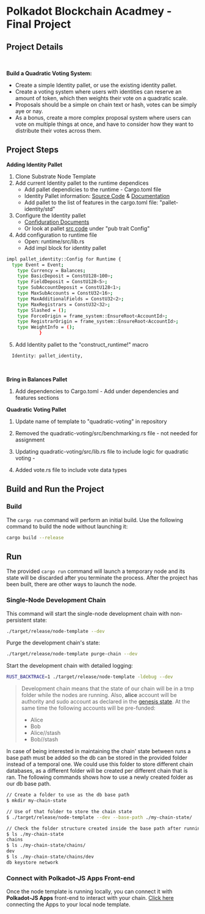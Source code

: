 # Polkadot Blockchain Acadmey - Final Project

## Project Details
<br>

**Build a Quadratic Voting System:** 

- Create a simple Identity pallet, or use the existing identity pallet.
- Create a voting system where users with identities can reserve an amount of token, which then weights their vote on a quadratic scale.
- Proposals should be a simple on chain text or hash, votes can be simply aye or nay.
- As a bonus, create a more complex proposal system where users can vote on multiple things at once, and have to consider how they want to distribute their votes across them.

## Project Steps

**Adding Identity Pallet**
1. Clone Substrate Node Template
2. Add current Identity pallet to the runtime dependices
    - Add pallet dependicies to the runtime - Cargo.toml file
    - Identity Pallet information: [Source Code](https://github.com/paritytech/substrate/tree/master/frame/identity) & [Documentation](https://paritytech.github.io/substrate/master/pallet_identity/index.html)
    - Add pallet to the list of features in the cargo.toml file: "pallet-identity/std"
3. Configure the Identity pallet
    - [Confiduration Documents](https://paritytech.github.io/substrate/master/pallet_identity/pallet/trait.Config.html)
    - Or look at pallet [src code](https://github.com/paritytech/substrate/blob/master/frame/identity/src/lib.rs) under "pub trait Config"
4. Add configuration to runtime file
    -  Open: runtime/src/lib.rs
    - Add impl block for identity pallet

```sh
impl pallet_identity::Config for Runtime {
  type Event = Event;
	type Currency = Balances;
	type BasicDeposit = ConstU128<100>;
	type FieldDeposit = ConstU128<5>;
	type SubAccountDeposit = ConstU128<1>;
	type MaxSubAccounts = ConstU32<16>;
	type MaxAdditionalFields = ConstU32<2>;
	type MaxRegistrars = ConstU32<32>;
	type Slashed = ();
	type ForceOrigin = frame_system::EnsureRoot<AccountId>;
	type RegistrarOrigin = frame_system::EnsureRoot<AccountId>;
	type WeightInfo = ();
			}

```
5. Add Identity pallet to the "construct_runtime!" macro


```sh
  Identity: pallet_identity,
```
<br>


**Bring in Balances Pallet**
1. Add dependencies to Cargo.toml 
		- Add under dependencies and features sections

**Quadratic Voting Pallet**

1. Update name of template to "quadratic-voting" in repository
2. Removed the quadratic-voting/src/benchmarking.rs file - not needed for assignment
3. Updating quadratic-voting/src/lib.rs file to include logic for quadratic voting
		- 

4. Added vote.rs file to include vote data types



## Build and Run the Project


### Build

The `cargo run` command will perform an initial build. Use the following command to build the node
without launching it:

```sh
cargo build --release
```

## Run

The provided `cargo run` command will launch a temporary node and its state will be discarded after
you terminate the process. After the project has been built, there are other ways to launch the
node.

### Single-Node Development Chain

This command will start the single-node development chain with non-persistent state:

```bash
./target/release/node-template --dev
```

Purge the development chain's state:

```bash
./target/release/node-template purge-chain --dev
```

Start the development chain with detailed logging:

```bash
RUST_BACKTRACE=1 ./target/release/node-template -ldebug --dev
```

> Development chain means that the state of our chain will be in a tmp folder while the nodes are
> running. Also, **alice** account will be authority and sudo account as declared in the
> [genesis state](https://github.com/substrate-developer-hub/substrate-node-template/blob/main/node/src/chain_spec.rs#L49).
> At the same time the following accounts will be pre-funded:
> - Alice
> - Bob
> - Alice//stash
> - Bob//stash

In case of being interested in maintaining the chain' state between runs a base path must be added
so the db can be stored in the provided folder instead of a temporal one. We could use this folder
to store different chain databases, as a different folder will be created per different chain that
is ran. The following commands shows how to use a newly created folder as our db base path.

```bash
// Create a folder to use as the db base path
$ mkdir my-chain-state

// Use of that folder to store the chain state
$ ./target/release/node-template --dev --base-path ./my-chain-state/

// Check the folder structure created inside the base path after running the chain
$ ls ./my-chain-state
chains
$ ls ./my-chain-state/chains/
dev
$ ls ./my-chain-state/chains/dev
db keystore network
```


### Connect with Polkadot-JS Apps Front-end

Once the node template is running locally, you can connect it with **Polkadot-JS Apps** front-end
to interact with your chain. [Click
here](https://polkadot.js.org/apps/#/explorer?rpc=ws://localhost:9944) connecting the Apps to your
local node template.




